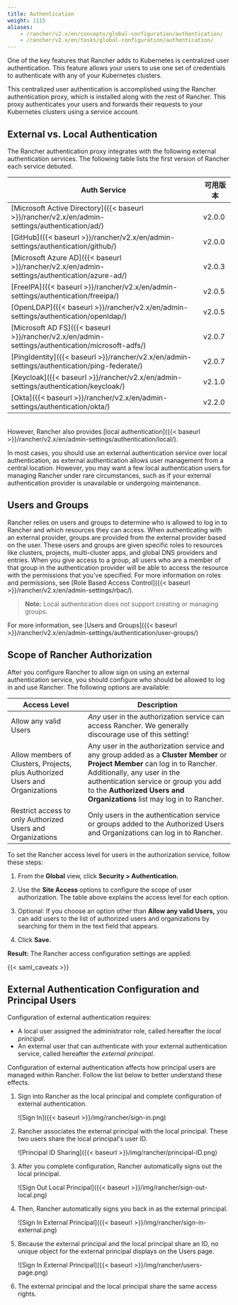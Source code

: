 ```yaml
---
title: Authentication
weight: 1115
aliases:
    - /rancher/v2.x/en/concepts/global-configuration/authentication/
    - /rancher/v2.x/en/tasks/global-configuration/authentication/
---
```


One of the key features that Rancher adds to Kubernetes is centralized user authentication. This feature allows your users to use one set of credentials to authenticate with any of your Kubernetes clusters.

This centralized user authentication is accomplished using the Rancher authentication proxy, which is installed along with the rest of Rancher. This proxy authenticates your users and forwards their requests to your Kubernetes clusters using a service account.

<!-- todomark add diagram -->

## External vs. Local Authentication

The Rancher authentication proxy integrates with the following external authentication services. The following table lists the first version of Rancher each service debuted.

| Auth Service                                                                                     | 可用版本  |
| ------------------------------------------------------------------------------------------------ | ---------------- |
| [Microsoft Active Directory]({{< baseurl >}}/rancher/v2.x/en/admin-settings/authentication/ad/)  | v2.0.0           |
| [GitHub]({{< baseurl >}}/rancher/v2.x/en/admin-settings/authentication/github/)                  | v2.0.0           |
| [Microsoft Azure AD]({{< baseurl >}}/rancher/v2.x/en/admin-settings/authentication/azure-ad/)    | v2.0.3           |
| [FreeIPA]({{< baseurl >}}/rancher/v2.x/en/admin-settings/authentication/freeipa/)                | v2.0.5           |
| [OpenLDAP]({{< baseurl >}}/rancher/v2.x/en/admin-settings/authentication/openldap/)              | v2.0.5           |
| [Microsoft AD FS]({{< baseurl >}}/rancher/v2.x/en/admin-settings/authentication/microsoft-adfs/) | v2.0.7           |
| [PingIdentity]({{< baseurl >}}/rancher/v2.x/en/admin-settings/authentication/ping-federate/)     | v2.0.7           |
| [Keycloak]({{< baseurl >}}/rancher/v2.x/en/admin-settings/authentication/keycloak/)              | v2.1.0           |
| [Okta]({{< baseurl >}}/rancher/v2.x/en/admin-settings/authentication/okta/)                      | v2.2.0           |
<br/>
However, Rancher also provides [local authentication]({{< baseurl >}}/rancher/v2.x/en/admin-settings/authentication/local/).

In most cases, you should use an external authentication service over local authentication, as external authentication allows user management from a central location. However, you may want a few local authentication users for managing Rancher under rare circumstances, such as if your external authentication provider is unavailable or undergoing maintenance.

## Users and Groups

Rancher relies on users and groups to determine who is allowed to log in to Rancher and which resources they can access. When authenticating with an external provider, groups are provided from the external provider based on the user. These users and groups are given specific roles to resources like clusters, projects, multi-cluster apps, and global DNS providers and entries. When you give access to a group, all users who are a member of that group in the authentication provider will be able to access the resource with the permissions that you've specified. For more information on roles and permissions, see [Role Based Access Control]({{< baseurl >}}/rancher/v2.x/en/admin-settings/rbac/).

> **Note:** Local authentication does not support creating or managing groups.

For more information, see [Users and Groups]({{< baseurl >}}/rancher/v2.x/en/admin-settings/authentication/user-groups/)

## Scope of Rancher Authorization

After you configure Rancher to allow sign on using an external authentication service, you should configure who should be allowed to log in and use Rancher. The following options are available:

| Access Level | Description |
|----------------------------------------------|-------------|
| Allow any valid Users                   | _Any_ user in the authorization service can access Rancher. We generally discourage use of this setting! |
| Allow members of Clusters, Projects, plus Authorized Users and Organizations | Any user in the authorization service and any group added as a **Cluster Member** or **Project Member** can log in to Rancher. Additionally, any user in the authentication service or group you add to the **Authorized Users and Organizations** list may log in to Rancher. |
| Restrict access to only Authorized Users and Organizations | Only users in the authentication service or groups added to the Authorized Users and Organizations can log in to Rancher. |

To set the Rancher access level for users in the authorization service, follow these steps:

1. From the **Global** view, click **Security > Authentication.**

1. Use the **Site Access** options to configure the scope of user authorization. The table above explains the access level for each option.

1. Optional: If you choose an option other than **Allow any valid Users,** you can add users to the list of authorized users and organizations by searching for them in the text field that appears.

1. Click **Save.**

**Result:** The Rancher access configuration settings are applied.

{{< saml_caveats >}}

## External Authentication Configuration and Principal Users

Configuration of external authentication requires:

- A local user assigned the administrator role, called hereafter the _local principal_.
- An external user that can authenticate with your external authentication service, called hereafter the _external principal_.

Configuration of external authentication affects how principal users are managed within Rancher. Follow the list below to better understand these effects.

1. Sign into Rancher as the local principal and complete configuration of external authentication.

	![Sign In]({{< baseurl >}}/img/rancher/sign-in.png)

2. Rancher associates the external principal with the local principal. These two users share the local principal's user ID.

	![Principal ID Sharing]({{< baseurl >}}/img/rancher/principal-ID.png)

3. After you complete configuration, Rancher automatically signs out the local principal.

	![Sign Out Local Principal]({{< baseurl >}}/img/rancher/sign-out-local.png)

4. Then, Rancher automatically signs you back in as the external principal.

	![Sign In External Principal]({{< baseurl >}}/img/rancher/sign-in-external.png)

5. Because the external principal and the local principal share an ID, no unique object for the external principal displays on the Users page.

	![Sign In External Principal]({{< baseurl >}}/img/rancher/users-page.png)

6. The external principal and the local principal share the same access rights.
